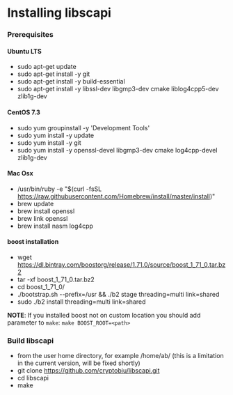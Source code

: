 # Installing libscapi

### Prerequisites

#### Ubuntu LTS
- sudo apt-get update
- sudo apt-get install -y git
- sudo apt-get install -y build-essential
- sudo apt-get install -y libssl-dev libgmp3-dev cmake liblog4cpp5-dev zlib1g-dev

#### CentOS 7.3
- sudo yum groupinstall -y 'Development Tools'
- sudo yum install -y update
- sudo yum install -y git
- sudo yum install -y openssl-devel libgmp3-dev cmake log4cpp-devel zlib1g-dev

#### Mac Osx
- /usr/bin/ruby -e "$(curl -fsSL https://raw.githubusercontent.com/Homebrew/install/master/install)"
- brew update
- brew install openssl
- brew link openssl
- brew install nasm log4cpp

#### boost installation
- wget https://dl.bintray.com/boostorg/release/1.71.0/source/boost_1_71_0.tar.bz2
- tar -xf boost_1_71_0.tar.bz2
- cd boost_1_71_0/
- ./bootstrap.sh --prefix=/usr && ./b2 stage threading=multi link=shared 
- sudo ./b2 install threading=multi link=shared

**NOTE**: If you installed boost not on custom location you should add parameter to `make`:
`make BOOST_ROOT=<path>`

### Build libscapi
- from the user home directory, for example /home/ab/ (this is a limitation in the current version, will be fixed shortly)
- git clone https://github.com/cryptobiu/libscapi.git
- cd libscapi
- make



